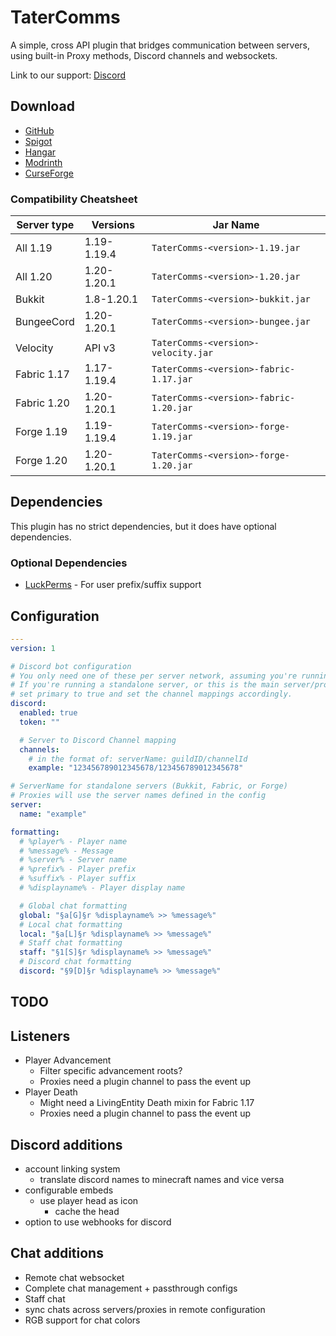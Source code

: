 # TaterComms

A simple, cross API plugin that bridges communication between servers, using built-in Proxy methods, Discord channels and websockets.

Link to our support: [Discord](https://discord.gg/jec2jpdj7A)

## Download

- [GitHub](https://github.com/p0t4t0sandwich/TaterComms/releases)
- [Spigot](https://www.spigotmc.org/resources/template.xxxxxx/)
- [Hangar](https://hangar.papermc.io/p0t4t0sandwich/TaterComms)
- [Modrinth](https://modrinth.com/plugin/tatercomms)
- [CurseForge](https://www.curseforge.com/minecraft/mc-mods/tatercomms)

### Compatibility Cheatsheet

| Server type | Versions    | Jar Name                               |
|-------------|-------------|----------------------------------------|
| All 1.19    | 1.19-1.19.4 | `TaterComms-<version>-1.19.jar`        |
| All 1.20    | 1.20-1.20.1 | `TaterComms-<version>-1.20.jar`        |
| Bukkit      | 1.8-1.20.1  | `TaterComms-<version>-bukkit.jar`      |
| BungeeCord  | 1.20-1.20.1 | `TaterComms-<version>-bungee.jar`      |
| Velocity    | API v3      | `TaterComms-<version>-velocity.jar`    |
| Fabric 1.17 | 1.17-1.19.4 | `TaterComms-<version>-fabric-1.17.jar` |
| Fabric 1.20 | 1.20-1.20.1 | `TaterComms-<version>-fabric-1.20.jar` |
| Forge 1.19  | 1.19-1.19.4 | `TaterComms-<version>-forge-1.19.jar`  |
| Forge 1.20  | 1.20-1.20.1 | `TaterComms-<version>-forge-1.20.jar`  |

## Dependencies

This plugin has no strict dependencies, but it does have optional dependencies.

### Optional Dependencies

- [LuckPerms](https://luckperms.net/) - For user prefix/suffix support

## Configuration

```yaml
---
version: 1

# Discord bot configuration
# You only need one of these per server network, assuming you're running a primary proxy/websocket to handle chats
# If you're running a standalone server, or this is the main server/proxy in your network,
# set primary to true and set the channel mappings accordingly.
discord:
  enabled: true
  token: ""

  # Server to Discord Channel mapping
  channels:
    # in the format of: serverName: guildID/channelId
    example: "123456789012345678/123456789012345678"

# ServerName for standalone servers (Bukkit, Fabric, or Forge)
# Proxies will use the server names defined in the config
server:
  name: "example"

formatting:
  # %player% - Player name
  # %message% - Message
  # %server% - Server name
  # %prefix% - Player prefix
  # %suffix% - Player suffix
  # %displayname% - Player display name

  # Global chat formatting
  global: "§a[G]§r %displayname% >> %message%"
  # Local chat formatting
  local: "§a[L]§r %displayname% >> %message%"
  # Staff chat formatting
  staff: "§1[S]§r %displayname% >> %message%"
  # Discord chat formatting
  discord: "§9[D]§r %displayname% >> %message%"
```

## TODO

## Listeners
- Player Advancement
  - Filter specific advancement roots?
  - Proxies need a plugin channel to pass the event up
- Player Death
  - Might need a LivingEntity Death mixin for Fabric 1.17
  - Proxies need a plugin channel to pass the event up

## Discord additions
- account linking system
  - translate discord names to minecraft names and vice versa
- configurable embeds
  - use player head as icon
    - cache the head
- option to use webhooks for discord

## Chat additions
- Remote chat websocket
- Complete chat management + passthrough configs
- Staff chat
- sync chats across servers/proxies in remote configuration
- RGB support for chat colors
